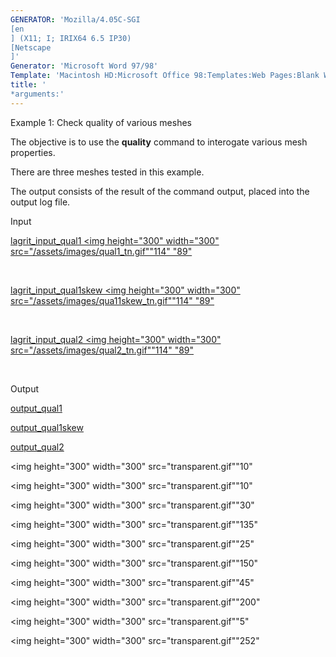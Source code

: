 ```yaml
---
GENERATOR: 'Mozilla/4.05C-SGI 
[en
] (X11; I; IRIX64 6.5 IP30) 
[Netscape
]'
Generator: 'Microsoft Word 97/98'
Template: 'Macintosh HD:Microsoft Office 98:Templates:Web Pages:Blank Web Page'
title: '
*arguments:'
---
```


Example 1: Check quality of various meshes

 The objective is to use the **quality** command to interogate various
 mesh properties.

 There are three meshes tested in this example.

 The output consists of the result of the command output, placed into
 the output log file.

Input

[lagrit\_input\_qual1
<img height="300" width="300" src="/assets/images/qual1_tn.gif""114"
"89"](../lagrit_input_qual1)

   

[lagrit\_input\_qual1skew
<img height="300" width="300" src="/assets/images/qua11skew_tn.gif""114"
"89"](../lagrit_input_qual1skew)

   

[lagrit\_input\_qual2
<img height="300" width="300" src="/assets/images/qual2_tn.gif""114"
"89"](../lagrit_input_qual2)

   

Output

 [output\_qual1](../output_qual1)

 [output\_qual1skew](../output_qual1skew)

 [output\_qual2](../output_qual2)


<img height="300" width="300" src="transparent.gif""10" 


<img height="300" width="300" src="transparent.gif""10" 


<img height="300" width="300" src="transparent.gif""30" 


<img height="300" width="300" src="transparent.gif""135" 


<img height="300" width="300" src="transparent.gif""25" 


<img height="300" width="300" src="transparent.gif""150" 


<img height="300" width="300" src="transparent.gif""45" 


<img height="300" width="300" src="transparent.gif""200" 


<img height="300" width="300" src="transparent.gif""5" 


<img height="300" width="300" src="transparent.gif""252" 
